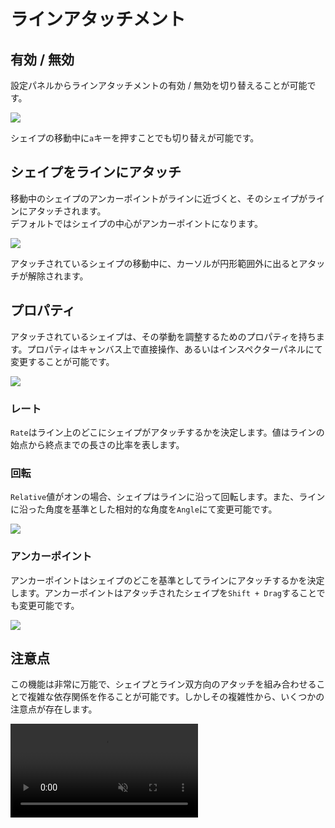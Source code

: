 # ラインアタッチメント

## 有効 / 無効
設定パネルからラインアタッチメントの有効 / 無効を切り替えることが可能です。

![](/assets/setting-panel.png)

シェイプの移動中に`a`キーを押すことでも切り替えが可能です。

## シェイプをラインにアタッチ
移動中のシェイプのアンカーポイントがラインに近づくと、そのシェイプがラインにアタッチされます。  
デフォルトではシェイプの中心がアンカーポイントになります。

![](/assets/shape-line-attachment.png)

アタッチされているシェイプの移動中に、カーソルが円形範囲外に出るとアタッチが解除されます。

## プロパティ
アタッチされているシェイプは、その挙動を調整するためのプロパティを持ちます。プロパティはキャンバス上で直接操作、あるいはインスペクターパネルにて変更することが可能です。

![](/assets/shape-line-attachment-inspector.png)

### レート
`Rate`はライン上のどこにシェイプがアタッチするかを決定します。値はラインの始点から終点までの長さの比率を表します。

### 回転
`Relative`値がオンの場合、シェイプはラインに沿って回転します。また、ラインに沿った角度を基準とした相対的な角度を`Angle`にて変更可能です。

![](/assets/shape-line-attachment-relative.png)

### アンカーポイント
アンカーポイントはシェイプのどこを基準としてラインにアタッチするかを決定します。アンカーポイントはアタッチされたシェイプを`Shift + Drag`することでも変更可能です。

![](/assets/shape-line-attachment-anchor.png)

## 注意点
この機能は非常に万能で、シェイプとライン双方向のアタッチを組み合わせることで複雑な依存関係を作ることが可能です。しかしその複雑性から、いくつかの注意点が存在します。

<video controls="controls" muted src="/assets/shape-line-attachment-magic-circle.mp4" />

### 循環依存
循環依存が存在する場合、そのグループの位置調整結果は不定なものとなる可能性があります。

### パフォーマンス
依存関係が深く複雑になるにつれ、アプリケーションのパフォーマンスが劣化する可能性があります。
